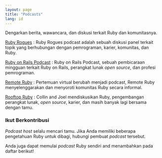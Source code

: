 ```yaml
---
layout: page
title: "Podcasts"
lang: id
---
```


Dengarkan berita, wawancara, dan diskusi terkait Ruby dan komunitasnya.

[Ruby Rogues][rogues]
: Ruby Rogues podcast adalah sebuah diskusi panel terkait topik yang
  berhubungan dengan pemrograman, karier, komunitas, dan Ruby.

[Ruby on Rails Podcast][rorpodcast]
: Ruby on Rails Podcast, sebuah pembicaraan mingguan terkait Ruby on Rails,
  perangkat lunak *open source*, dan profesi pemrograman.

[Remote Ruby][remote_ruby]
: Pertemuan virtual berubah menjadi podcast, Remote Ruby menyelenggarakan dan
  menyoroti komunitas Ruby secara informal.

[Rooftop Ruby][rooftop_ruby]
: Collin and Joel mendiskusikan Ruby, pengembangan perangkat lunak,
  *open source*, karier, dan masih banyak lagi bersama dengan tamu.

### Ikut Berkontribusi

*Podcast host* selalu mencari tamu. Jika Anda memiliki beberapa pengetahuan
Ruby untuk dibagi, hubungi pembuat *podcast* tersebut.

Anda juga dapat memulai *podcast* Ruby sendiri and menambahkan pada daftar
berikut!

[rooftop_ruby]: https://www.rooftopruby.com
[remote_ruby]: https://remoteruby.transistor.fm/
[rorpodcast]: https://www.therubyonrailspodcast.com
[rogues]: https://rubyrogues.com
